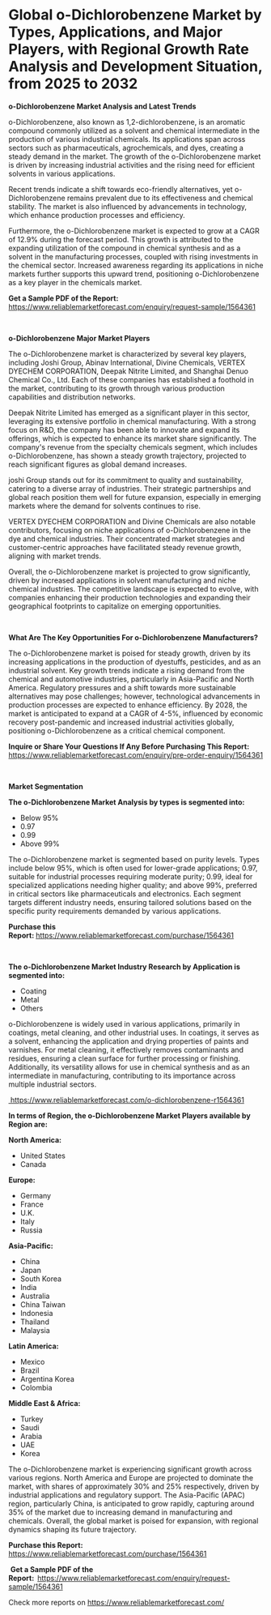 <p><h1>Global o-Dichlorobenzene Market by Types, Applications, and Major Players, with Regional Growth Rate Analysis and Development Situation, from 2025 to 2032</h1></p><p><strong>o-Dichlorobenzene Market Analysis and Latest Trends</strong></p>
<p><p>o-Dichlorobenzene, also known as 1,2-dichlorobenzene, is an aromatic compound commonly utilized as a solvent and chemical intermediate in the production of various industrial chemicals. Its applications span across sectors such as pharmaceuticals, agrochemicals, and dyes, creating a steady demand in the market. The growth of the o-Dichlorobenzene market is driven by increasing industrial activities and the rising need for efficient solvents in various applications.</p><p>Recent trends indicate a shift towards eco-friendly alternatives, yet o-Dichlorobenzene remains prevalent due to its effectiveness and chemical stability. The market is also influenced by advancements in technology, which enhance production processes and efficiency.</p><p>Furthermore, the o-Dichlorobenzene market is expected to grow at a CAGR of 12.9% during the forecast period. This growth is attributed to the expanding utilization of the compound in chemical synthesis and as a solvent in the manufacturing processes, coupled with rising investments in the chemical sector. Increased awareness regarding its applications in niche markets further supports this upward trend, positioning o-Dichlorobenzene as a key player in the chemicals market.</p></p>
<p><strong>Get a Sample PDF of the Report:&nbsp;</strong> <a href="https://www.reliablemarketforecast.com/enquiry/request-sample/1564361?utm_campaign=2245&utm_medium=2&utm_source=Github&utm_content=ia&utm_term=01022025&utm_id=o-dichlorobenzene">https://www.reliablemarketforecast.com/enquiry/request-sample/1564361</a></p>
<p>&nbsp;</p>
<p><strong>o-Dichlorobenzene Major Market Players</strong></p>
<p><p>The o-Dichlorobenzene market is characterized by several key players, including Joshi Group, Abinav International, Divine Chemicals, VERTEX DYECHEM CORPORATION, Deepak Nitrite Limited, and Shanghai Denuo Chemical Co., Ltd. Each of these companies has established a foothold in the market, contributing to its growth through various production capabilities and distribution networks.</p><p>Deepak Nitrite Limited has emerged as a significant player in this sector, leveraging its extensive portfolio in chemical manufacturing. With a strong focus on R&D, the company has been able to innovate and expand its offerings, which is expected to enhance its market share significantly. The company's revenue from the specialty chemicals segment, which includes o-Dichlorobenzene, has shown a steady growth trajectory, projected to reach significant figures as global demand increases.</p><p>joshi Group stands out for its commitment to quality and sustainability, catering to a diverse array of industries. Their strategic partnerships and global reach position them well for future expansion, especially in emerging markets where the demand for solvents continues to rise.</p><p>VERTEX DYECHEM CORPORATION and Divine Chemicals are also notable contributors, focusing on niche applications of o-Dichlorobenzene in the dye and chemical industries. Their concentrated market strategies and customer-centric approaches have facilitated steady revenue growth, aligning with market trends.</p><p>Overall, the o-Dichlorobenzene market is projected to grow significantly, driven by increased applications in solvent manufacturing and niche chemical industries. The competitive landscape is expected to evolve, with companies enhancing their production technologies and expanding their geographical footprints to capitalize on emerging opportunities.</p></p>
<p>&nbsp;</p>
<p><strong>What Are The Key Opportunities For o-Dichlorobenzene Manufacturers?</strong></p>
<p><p>The o-Dichlorobenzene market is poised for steady growth, driven by its increasing applications in the production of dyestuffs, pesticides, and as an industrial solvent. Key growth trends indicate a rising demand from the chemical and automotive industries, particularly in Asia-Pacific and North America. Regulatory pressures and a shift towards more sustainable alternatives may pose challenges; however, technological advancements in production processes are expected to enhance efficiency. By 2028, the market is anticipated to expand at a CAGR of 4-5%, influenced by economic recovery post-pandemic and increased industrial activities globally, positioning o-Dichlorobenzene as a critical chemical component.</p></p>
<p><strong>Inquire or Share Your Questions If Any Before Purchasing This Report:</strong> <a href="https://www.reliablemarketforecast.com/enquiry/pre-order-enquiry/1564361?utm_campaign=2245&utm_medium=2&utm_source=Github&utm_content=ia&utm_term=01022025&utm_id=o-dichlorobenzene">https://www.reliablemarketforecast.com/enquiry/pre-order-enquiry/1564361</a></p>
<p>&nbsp;</p>
<p><strong>Market Segmentation</strong></p>
<p><strong>The o-Dichlorobenzene Market Analysis by types is segmented into:</strong></p>
<p><ul><li>Below 95%</li><li>0.97</li><li>0.99</li><li>Above 99%</li></ul></p>
<p><p>The o-Dichlorobenzene market is segmented based on purity levels. Types include below 95%, which is often used for lower-grade applications; 0.97, suitable for industrial processes requiring moderate purity; 0.99, ideal for specialized applications needing higher quality; and above 99%, preferred in critical sectors like pharmaceuticals and electronics. Each segment targets different industry needs, ensuring tailored solutions based on the specific purity requirements demanded by various applications.</p></p>
<p><strong>Purchase this Report:&nbsp;</strong><a href="https://www.reliablemarketforecast.com/purchase/1564361?utm_campaign=2245&utm_medium=2&utm_source=Github&utm_content=ia&utm_term=01022025&utm_id=o-dichlorobenzene">https://www.reliablemarketforecast.com/purchase/1564361</a></p>
<p>&nbsp;</p>
<p><strong>The o-Dichlorobenzene Market Industry Research by Application is segmented into:</strong></p>
<p><ul><li>Coating</li><li>Metal</li><li>Others</li></ul></p>
<p><p>o-Dichlorobenzene is widely used in various applications, primarily in coatings, metal cleaning, and other industrial uses. In coatings, it serves as a solvent, enhancing the application and drying properties of paints and varnishes. For metal cleaning, it effectively removes contaminants and residues, ensuring a clean surface for further processing or finishing. Additionally, its versatility allows for use in chemical synthesis and as an intermediate in manufacturing, contributing to its importance across multiple industrial sectors.</p></p>
<p><a href="https://www.reliablemarketforecast.com/o-dichlorobenzene-r1564361?utm_campaign=2245&utm_medium=2&utm_source=Github&utm_content=ia&utm_term=01022025&utm_id=o-dichlorobenzene">&nbsp;https://www.reliablemarketforecast.com/o-dichlorobenzene-r1564361</a></p>
<p><strong>In terms of Region, the o-Dichlorobenzene Market Players available by Region are:</strong></p>
<p>
    <p> <strong> North America: </strong>
        <ul>
            <li>United States</li>
            <li>Canada</li>
        </ul>
        </p> 
    <p> <strong> Europe: </strong>
        <ul>
            <li>Germany</li>
            <li>France</li>
            <li>U.K.</li>
            <li>Italy</li>
            <li>Russia</li>
        </ul>
        </p> 
    <p> <strong> Asia-Pacific: </strong>
        <ul>
            <li>China</li>
            <li>Japan</li>
            <li>South Korea</li>
            <li>India</li>
            <li>Australia</li>
            <li>China Taiwan</li>
            <li>Indonesia</li>
            <li>Thailand</li>
            <li>Malaysia</li>
        </ul>
        </p> 
    <p> <strong> Latin America: </strong>
        <ul>
            <li>Mexico</li>
            <li>Brazil</li>
            <li>Argentina Korea</li>
            <li>Colombia</li>
        </ul>
        </p> 
    <p> <strong> Middle East & Africa: </strong>
        <ul>
            <li>Turkey</li>
            <li>Saudi</li>
            <li>Arabia</li>
            <li>UAE</li>
            <li>Korea</li>
        </ul>
    </p>
    </p>
<p><p>The o-Dichlorobenzene market is experiencing significant growth across various regions. North America and Europe are projected to dominate the market, with shares of approximately 30% and 25% respectively, driven by industrial applications and regulatory support. The Asia-Pacific (APAC) region, particularly China, is anticipated to grow rapidly, capturing around 35% of the market due to increasing demand in manufacturing and chemicals. Overall, the global market is poised for expansion, with regional dynamics shaping its future trajectory.</p></p>
<p><strong>Purchase this Report: </strong><a href="https://www.reliablemarketforecast.com/purchase/1564361?utm_campaign=2245&utm_medium=2&utm_source=Github&utm_content=ia&utm_term=01022025&utm_id=o-dichlorobenzene">https://www.reliablemarketforecast.com/purchase/1564361</a></p>
<p>&nbsp;<strong>Get a Sample PDF of the Report:&nbsp;&nbsp;</strong><a href="https://www.reliablemarketforecast.com/enquiry/request-sample/1564361?utm_campaign=2245&utm_medium=2&utm_source=Github&utm_content=ia&utm_term=01022025&utm_id=o-dichlorobenzene">https://www.reliablemarketforecast.com/enquiry/request-sample/1564361</a></p>
<p><strong></strong></p>
<p>Check more reports on <a href="https://www.reliablemarketforecast.com/?utm_campaign=2245&utm_medium=2&utm_source=Github&utm_content=ia&utm_term=01022025&utm_id=o-dichlorobenzene">https://www.reliablemarketforecast.com/</a></p>